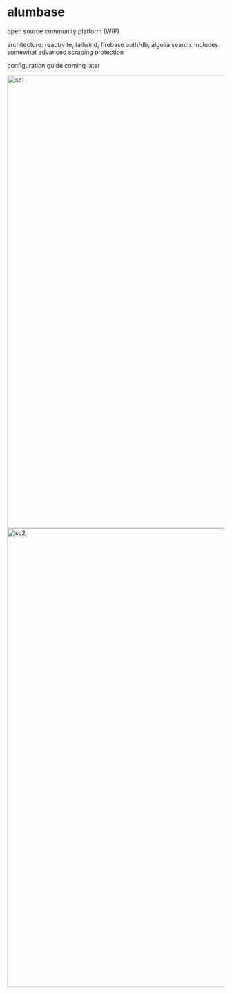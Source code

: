 # alumbase

open source community platform (WIP)

architecture:
react/vite, tailwind, firebase auth/db, algolia search. includes somewhat advanced scraping protection 

configuration guide coming later

<img width="1046" alt="sc1" src="https://user-images.githubusercontent.com/10292904/121822648-35710400-cc6e-11eb-80ab-8347774639b1.png">

<img width="1059" alt="sc2" src="https://user-images.githubusercontent.com/10292904/121822647-34d86d80-cc6e-11eb-8853-f54d7f68abe2.png">
